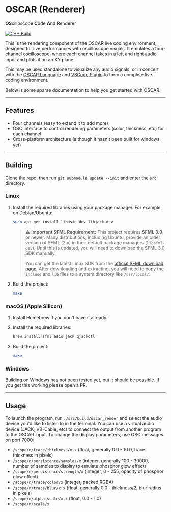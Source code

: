 # OSCAR (Renderer)
**OS**cilloscope **C**ode **A**nd **R**enderer

[![C++ Build](https://github.com/azzeloof/oscar-render/actions/workflows/c-cpp.yml/badge.svg)](https://github.com/azzeloof/oscar-render/actions/workflows/c-cpp.yml)

This is the rendering component of the OSCAR live coding environment, designed for live performances with oscilloscope visuals. It emulates a four-channel oscilloscope, where each channel takes in a left and right audio input and plots it on an XY plane.

This may be used standalone to visualize any audio signals, or in concert with the [OSCAR Language](https://github.com/azzeloof/oscar-language) and [VSCode Plugin](https://github.com/azzeloof/oscar-vscode) to form a complete live coding environment.

Below is some sparse documentation to help you get started with OSCAR.

---
## Features
- Four channels (easy to extend it to add more)
- OSC interface to control rendering parameters (color, thickness, etc) for each channel
- Cross-platform architecture (although it hasn't been built for windows yet)

---
## Building
Clone the repo, then run `git submodule update --init` and enter the `src` directory.

### Linux

1.  Install the required libraries using your package manager. For example, on Debian/Ubuntu:

    ```bash
    sudo apt-get install libasio-dev libjack-dev
    ```
    > **⚠️ Important SFML Requirement:** This project requires **SFML 3.0** or newer. Many distributions, including Ubuntu, provide an older version of SFML (2.x) in their default package managers (`libsfml-dev`). Until this is updated, you will need to download the SFML 3.0 SDK manually.
    >
    > You can get the latest Linux SDK from the [official SFML download page](https://www.sfml-dev.org/download/sfml/3.0.0/). After downloading and extracting, you will need to copy the `include` and `lib` files to a system directory like `/usr/local/`.

2.  Build the project:

    ```bash
    make
    ```

### macOS (Apple Silicon)

1.  Install Homebrew if you don't have it already.
2.  Install the required libraries:

    ```bash
    brew install sfml asio jack qjackctl
    ```

3.  Build the project:

    ```bash
    make
    ```

### Windows

Building on Windows has not been tested yet, but it should be possible. If you get this working please open a PR.

---
## Usage

To launch the program, run `./src/build/oscar_render` and select the audio device you'd like to listen to in the terminal. You can use a virtual audio device (JACK, VB-Cable, etc) to connect the output from another program to the OSCAR input. To change the display parameters, use OSC messages on port 7000:
 - `/scope/n/trace/thickness/x.x` (float, generally 0.0 - 10.0, trace thickness in pixels)
 - `/scope/n/persistence/samples/x` (integer, generally 100 - 30000, number of samples to display to emulate phosphor glow effect)
 - `/scope/n/persistence/strength/x` (integer, 0 - 255, opacity of phosphor glow effect)
 - `/scope/n/trace/color/x` (integer, packed RGBA)
 - `/scope/n/trace/blur/x.x` (float, generally 0.0 - thickness/2, blur radius in pixels)
 - `/scope/n/alpha_scale/x.x` (float, 0.0 - 1.0)
 - `/scope/n/scale/x`
